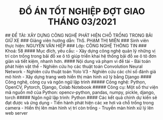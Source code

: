 <h1 align="center"> ĐỒ ÁN TỐT NGHIỆP ĐỢT GIAO THÁNG 03/2021 </h1>
## ĐỀ TÀI: XÂY DỰNG CÔNG NGHỆ PHÁT HIỆN CHỖ TRỐNG TRONG BÃI GIỮ XE
### Giảng viên hướng dẫn: ThS. PHẠM THỊ MIÊN
### Sinh viên thực hiện: NGUYỄN VĂN HIỆP
### Lớp: CÔNG NGHỆ THÔNG TIN
### Khoá: 58
#### Mục đích, yêu cầu:
- Xây dựng công nghệ quản lý những vị trí còn trống trong bãi đỗ xe ô tô giúp triển khai hệ thống bãi đỗ xe ô tô đơn giản và tiết kiệm, nhanh hơn.
#### Nội dung và phạm vi đề tài
- Bài toán phát hiện vật thể
- Nghiên cứu họ các thuật toán Convolution Neural Network
- Nghiên cứu thuật toán Yolo V3
- Nghiên cứu các chỉ số đánh giá mô hình
- Xây dựng trang web hiển thị màn hình xử lý bằng Django
#### Công nghệ, công cụ và ngôn ngữ lập trình
##### Công nghệ: Python, OpenCV, Pytorch, Django, Colab Notebook
##### Công cụ: Một số thư viện mã nguồn mở của Python: opencv-python, pandas, numpy, pickle, django, torch
##### Ngôn ngữ lập trình: Python
#### Các kết quả chính dự kiến sẽ đạt được và ứng dụng
- Tiến hành phát hiện các xe hơi và chỗ trống trong camera
- Hiển thị lên màn hình vị trí còn trống
- Truyền màn hình xử lý lên web server

